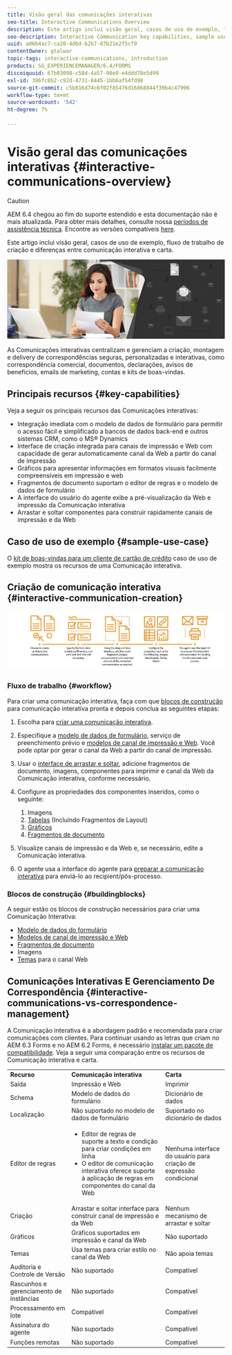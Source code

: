 ```yaml
---
title: Visão geral das comunicações interativas
seo-title: Interactive Communications Overview
description: Este artigo inclui visão geral, casos de uso de exemplo, fluxo de trabalho de criação e diferenças entre comunicação interativa e carta.
seo-description: Interactive Communication key capabilities, sample use cases, creation workflow, and differences between Interactive Communication and Correspondence Management
uuid: a06b4ac7-ca20-4d6d-b2b7-87b21e2f5cf9
contentOwner: gtalwar
topic-tags: interactive-communications, introduction
products: SG_EXPERIENCEMANAGER/6.4/FORMS
discoiquuid: 67b03098-c58d-4a57-90e0-e4ddd78e5d99
exl-id: 386fc8b2-c92d-4731-8445-1bb6af54fd98
source-git-commit: c5b816d74c6f02f85476d16868844f39b4c47996
workflow-type: tm+mt
source-wordcount: '542'
ht-degree: 7%

---
```


# Visão geral das comunicações interativas {#interactive-communications-overview}

>[!CAUTION]
>
>AEM 6.4 chegou ao fim do suporte estendido e esta documentação não é mais atualizada. Para obter mais detalhes, consulte nossa [períodos de assistência técnica](https://helpx.adobe.com/br/support/programs/eol-matrix.html). Encontre as versões compatíveis [here](https://experienceleague.adobe.com/docs/).

Este artigo inclui visão geral, casos de uso de exemplo, fluxo de trabalho de criação e diferenças entre comunicação interativa e carta.

![](do-not-localize/correspondence-management.png)

As Comunicações interativas centralizam e gerenciam a criação, montagem e delivery de correspondências seguras, personalizadas e interativas, como correspondência comercial, documentos, declarações, avisos de benefícios, emails de marketing, contas e kits de boas-vindas.

## Principais recursos {#key-capabilities}

Veja a seguir os principais recursos das Comunicações interativas:

* Integração imediata com o modelo de dados de formulário para permitir o acesso fácil e simplificado a bancos de dados back-end e outros sistemas CRM, como o MS® Dynamics
* Interface de criação integrada para canais de impressão e Web com capacidade de gerar automaticamente canal da Web a partir do canal de impressão
* Gráficos para apresentar informações em formatos visuais facilmente compreensíveis em impressão e web
* Fragmentos de documento suportam o editor de regras e o modelo de dados de formulário
* A interface do usuário do agente exibe a pré-visualização da Web e impressão da Comunicação interativa
* Arrastar e soltar componentes para construir rapidamente canais de impressão e da Web

## Caso de uso de exemplo {#sample-use-case}

O [kit de boas-vindas para um cliente de cartão de crédito](/help/forms/using/finance-reference-site-walkthrough.md#credit-card-application-walkthrough) caso de uso de exemplo mostra os recursos de uma Comunicação interativa.

## Criação de comunicação interativa  {#interactive-communication-creation}

![interative_communication-01](assets/interactive_communication-01.jpg)

### Fluxo de trabalho {#workflow}

Para criar uma comunicação interativa, faça com que [blocos de construção](#buildingblocks) para comunicação interativa pronta e depois conclua as seguintes etapas:

1. Escolha para [criar uma comunicação interativa](/help/forms/using/create-interactive-communication.md).

1. Especifique a [modelo de dados de formulário](/help/forms/using/data-integration.md), serviço de preenchimento prévio e [modelos de canal de impressão e Web](/help/forms/using/web-channel-print-channel.md). Você pode optar por gerar o canal da Web a partir do canal de impressão.

1. Usar o [interface de arrastar e soltar](/help/forms/using/introduction-interactive-communication-authoring.md), adicione fragmentos de documento, imagens, componentes para imprimir e canal da Web da Comunicação interativa, conforme necessário.
1. Configure as propriedades dos componentes inseridos, como o seguinte:

   1. Imagens
   1. [Tabelas](/help/forms/using/create-interactive-communication.md#tables) (Incluindo Fragmentos de Layout)
   1. [Gráficos](/help/forms/using/chart-component-interactive-communications.md)
   1. [Fragmentos de documento](/help/forms/using/create-interactive-communication.md#document-fragment-properties)

1. Visualize canais de impressão e da Web e, se necessário, edite a Comunicação interativa.
1. O agente usa a interface do agente para [preparar a comunicação interativa](/help/forms/using/prepare-send-interactive-communication.md) para enviá-lo ao recipient/pós-processo.

### Blocos de construção {#buildingblocks}

A seguir estão os blocos de construção necessários para criar uma Comunicação Interativa:

* [Modelo de dados do formulário](/help/forms/using/data-integration.md)
* [Modelos de canal de impressão e Web](/help/forms/using/web-channel-print-channel.md)
* [Fragmentos de documento](/help/forms/using/document-fragments.md)
* Imagens
* [Temas](/help/forms/using/themes.md) para o canal Web

## Comunicações Interativas E Gerenciamento De Correspondência {#interactive-communications-vs-correspondence-management}

A Comunicação interativa é a abordagem padrão e recomendada para criar comunicações com clientes. Para continuar usando as letras que criam no AEM 6.3 Forms e no AEM 6.2 Forms, é necessário [instalar um pacote de compatibilidade](/help/forms/using/compatibility-package.md). Veja a seguir uma comparação entre os recursos de Comunicação interativa e carta.

<table> 
 <tbody>
  <tr>
   <td><strong>Recurso</strong></td> 
   <td><strong>Comunicação interativa</strong></td> 
   <td><strong>Carta</strong></td> 
  </tr>
  <tr>
   <td>Saída</td> 
   <td>Impressão e Web</td> 
   <td>Imprimir</td> 
  </tr>
  <tr>
   <td>Schema</td> 
   <td>Modelo de dados do formulário </td> 
   <td>Dicionário de dados </td> 
  </tr>
  <tr>
   <td>Localização</td> 
   <td>Não suportado no modelo de dados de formulário</td> 
   <td>Suportado no dicionário de dados</td> 
  </tr>
  <tr>
   <td>Editor de regras</td> 
   <td>
    <ul> 
     <li>Editor de regras de suporte a texto e condição para criar condições em linha</li> 
     <li>O editor de comunicação interativa oferece suporte à aplicação de regras em componentes do canal da Web</li> 
    </ul> </td> 
   <td>Nenhuma interface do usuário para criação de expressão condicional</td> 
  </tr>
  <tr>
   <td>Criação  </td> 
   <td>Arrastar e soltar interface para construir canal de impressão e da Web</td> 
   <td>Nenhum mecanismo de arrastar e soltar </td> 
  </tr>
  <tr>
   <td>Gráficos</td> 
   <td>Gráficos suportados em impressão e canal da Web</td> 
   <td>Não suportado</td> 
  </tr>
  <tr>
   <td>Temas</td> 
   <td>Usa temas para criar estilo no canal da Web</td> 
   <td>Não apoia temas</td> 
  </tr>
  <tr>
   <td>Auditoria e Controle de Versão</td> 
   <td>Não suportado</td> 
   <td>Compatível</td> 
  </tr>
  <tr>
   <td>Rascunhos e gerenciamento de instâncias</td> 
   <td>Não suportado</td> 
   <td>Compatível</td> 
  </tr>
  <tr>
   <td>Processamento em lote</td> 
   <td>Compatível </td> 
   <td>Compatível</td> 
  </tr>
  <tr>
   <td>Assinatura do agente</td> 
   <td>Não suportado</td> 
   <td>Compatível</td> 
  </tr>
  <tr>
   <td>Funções remotas</td> 
   <td>Não suportado</td> 
   <td>Compatível</td> 
  </tr>
 </tbody>
</table>
